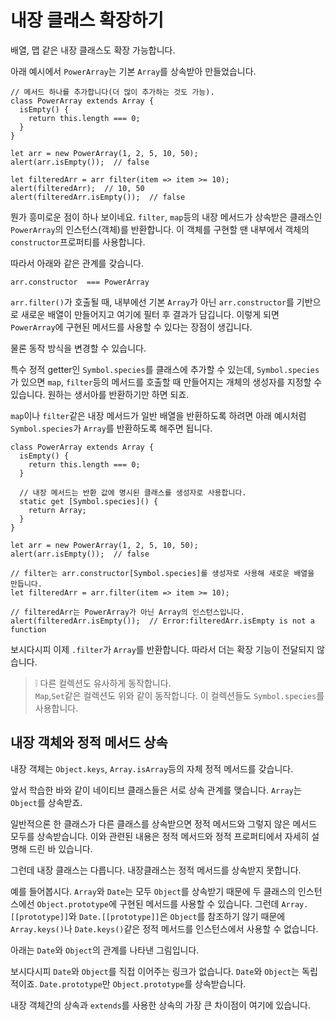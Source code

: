 # 내장 클래스 확장하기

배열, 맵 같은 내장 클래스도 확장 가능합니다.   
   
아래 예시에서 `PowerArray`는 기본 `Array`를 상속받아 만들었습니다.   
```
// 메서드 하나를 추가합니다(더 많이 추가하는 것도 가능).
class PowerArray extends Array {
  isEmpty() {
    return this.length === 0;
  }
}

let arr = new PowerArray(1, 2, 5, 10, 50);
alert(arr.isEmpty());  // false

let filteredArr = arr filter(item => item >= 10);
alert(filteredArr);  // 10, 50
alert(filteredArr.isEmpty());  // false
```
뭔가 흥미로운 점이 하나 보이네요. `filter`, `map`등의 내장 메서드가 상속받은 클래스인 `PowerArray`의 인스턴스(객체)를 반환합니다. 이 객체를 구현할 땐 내부에서 객체의 `constructor`프로퍼티를 사용합니다.   
   
따라서 아래와 같은 관계를 갖습니다.
```
arr.constructor  === PowerArray
```
`arr.filter()`가 호출될 때, 내부에선 기본 `Array`가 아닌 `arr.constructor`를 기반으로 새로운 배열이 만들어지고 여기에 필터 후 결과가 담깁니다. 이렇게 되면 `PowerArray`에 구현된 메서드를 사용할 수 있다는 장점이 생깁니다.   
   
물론 동작 방식을 변경할 수 있습니다.   
   
특수 정적 getter인 `Symbol.species`를 클래스에 추가할 수 있는데, `Symbol.species`가 있으면 `map`, `filter`등의 메서드를 호출할 때 만들어지는 개체의 생성자를 지정할 수 있습니다. 원하는 생서아를 반환하기만 하면 되죠.   
   
`map`이나 `filter`같은 내장 메서드가 일반 배열을 반환하도록 하려면 아래 예시처럼 `Symbol.species`가 `Array`를 반환하도록 해주면 됩니다.   
```
class PowerArray extends Array {
  isEmpty() {
    return this.length === 0;
  }

  // 내장 메서드는 반환 값에 명시된 클래스를 생성자로 사용합니다.
  static get [Symbol.species]() {
    return Array;
  }
}

let arr = new PowerArray(1, 2, 5, 10, 50);
alert(arr.isEmpty());  // false

// filter는 arr.constructor[Symbol.species]를 생성자로 사용해 새로운 배열을 만듭니다.
let filteredArr = arr.filter(item => item >= 10);

// filteredArr는 PowerArray가 아닌 Array의 인스턴스입니다.
alert(filteredArr.isEmpty());  // Error:filteredArr.isEmpty is not a function
```
보시다시피 이제 `.filter`가 `Array`를 반환합니다. 따라서 더는 확장 기능이 전달되지 않습니다.   
   
> ❕ 다른 컬렉션도 유사하게 동작합니다.   
`Map`,`Set`같은 컬렉션도 위와 같이 동작합니다. 이 컬렉션들도 `Symbol.species`를 사용합니다.



## 내장 객체와 정적 메서드 상속

내장 객체는 `Object.keys`, `Array.isArray`등의 자체 정적 메서드를 갖습니다.   
   
앞서 학습한 바와 같이 네이티브 클래스들은 서로 상속 관계를 맺습니다. `Array`는 `Object`를 상속받죠.   
   
일반적으론 한 클래스가 다른 클래스를 상속받으면 정적 메서드와 그렇지 않은 메서드 모두를 상속받습니다. 이와 관련된 내용은 정적 메서드와 정적 프로퍼티에서 자세히 설명해 드린 바 있습니다.   
   
그런데 내장 클래스는 다릅니다. 내장클래스는 정적 메서드를 상속받지 못합니다.   
   
예를 들어봅시다. `Array`와 `Date`는 모두 `Object`를 상속받기 때문에 두 클래스의 인스턴스에선 `Object.prototype`에 구현된 메서드를 사용할 수 있습니다. 그런데 `Array.[[prototype]]`와 `Date.[[prototype]]`은 `Object`를 참조하기 않기 때문에 `Array.keys()`나 `Date.keys()`같은 정적 메서드를 인스턴스에서 사용할 수 없습니다.   
   
아래는 `Date`와 `Object`의 관계를 나타낸 그림입니다.   
   
보시다시피 `Date`와 `Object`를 직접 이어주는 링크가 없습니다. `Date`와 `Object`는 독립적이죠. `Date.prototype`만 `Object.prototype`를 상속받습니다.   
   
내장 객체간의 상속과 `extends`를 사용한 상속의 가장 큰 차이점이 여기에 있습니다.
